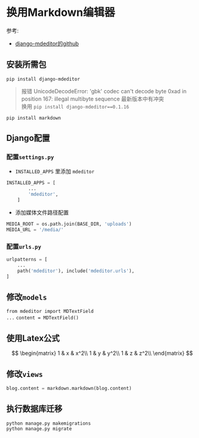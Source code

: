 
# 换用Markdown编辑器

参考:
+ [django-mdeditor的github](https://github.com/pylixm/django-mdeditor/blob/master/README_CN.md)

## 安装所需包

`pip install django-mdeditor`

> 报错 UnicodeDecodeError: 'gbk' codec can't decode byte 0xad in position 167: illegal multibyte sequence
> 最新版本中有冲突  
> 换用 `pip install django-mdeditor==0.1.16`  

`pip install markdown` 

## Django配置  

### 配置`settings.py`  
+ `INSTALLED_APPS` 里添加 `mdeditor`
```python
INSTALLED_APPS = [
        ...
        'mdeditor',
    ]
```
+ 添加媒体文件路径配置  
```python
MEDIA_ROOT = os.path.join(BASE_DIR, 'uploads')
MEDIA_URL = '/media/'
```

### 配置`urls.py` 
```python
urlpatterns = [
    ...
    path('mdeditor'), include('mdeditor.urls'), 
]
```

## 修改`models`
`from mdeditor import MDTextField`  
`...`
`content = MDTextField()`



## 使用Latex公式

$$
\begin{matrix}
	1 & x & x^2\\
	1 & y & y^2\\
	1 & z & z^2\\
	\end{matrix}
$$

## 修改`views`
```python
blog.content = markdown.markdown(blog.content)
```

## 执行数据库迁移
`python manage.py makemigrations`  
`python manage.py migrate`